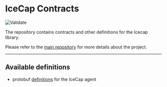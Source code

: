 # IceCap Contracts

![Validate](https://github.com/mora9715/icecap-contracts/actions/workflows/validate-proto.yml/badge.svg)

The repository contains contracts and other definitions for the Icecap library.

Please refer to the [main repository](https://github.com/mora9715/icecap) for more details about the project.

---

## Available definitions

- protobuf [definitions](icecap/agent/v1/) for the IceCap agent
